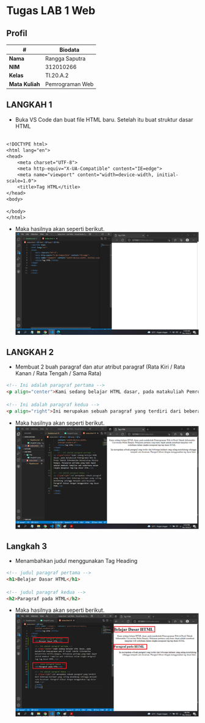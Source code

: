# Tugas LAB 1 Web
## Profil
| # | Biodata |
| -------- | --- |
| **Nama** | Rangga Saputra |
| **NIM** | 312010266 |
| **Kelas** | TI.20.A.2 |
| **Mata Kuliah** | Pemrograman Web |

## LANGKAH 1
* Buka VS Code dan buat file HTML baru. Setelah itu buat struktur dasar HTML
```

<!DOCTYPE html>
<html lang="en">
<head>
    <meta charset="UTF-8">
    <meta http-equiv="X-UA-Compatible" content="IE=edge">
    <meta name="viewport" content="width=device-width, initial-scale=1.0">
    <title>Tag HTML</title>
</head>
<body>
    
</body>
</html>

```
* Maka hasilnya akan seperti berikut.
![struktur](img/langkah1.png)

## LANGKAH 2
* Membuat 2 buah paragraf dan atur atribut paragraf (Rata Kiri / Rata Kanan / Rata Tengah / Sama Rata)
```html
<!-- Ini adalah paragraf pertama -->
<p align="center">Kami sedang belajar HTML dasar, pada matakuliah Pemrograman Web di Prodi Teknik Informatika Universitas Pelita Bangsa. Pelajaran pertama yang kami dapat adalah membuat tampilan web sederhana dalam rangka mengenal tag-tag dasar HTML.</p>

<!-- Ini adalah paragraf kedua -->
<p align="right">Ini merupakan sebuah paragraf yang terdiri dari beberapa kalimat yang saling mendukung sehingga menjadi satu kesatuan. Paragraf dibuat dengan menggunakan tag dasar html.</p>
```

* Maka hasilnya akan seperti berikut.
![paragraf](img/paragraf.png)

## Langkah 3
* Menambahkan judul menggunakan Tag Heading
```html
<!-- judul paragraf pertama -->
<h1>Belajar Dasar HTML</h1>

<!-- judul paragraf kedua -->
<h2>Paragraf pada HTML</h2>
```

* Maka hasilnya akan seperti berikut.
![heading](img/judul.png)